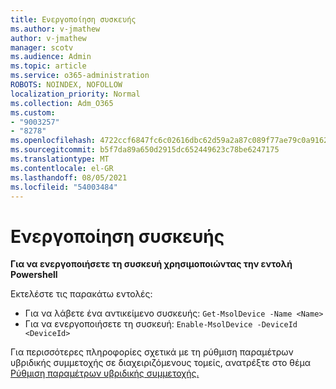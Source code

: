 ```yaml
---
title: Ενεργοποίηση συσκευής
ms.author: v-jmathew
author: v-jmathew
manager: scotv
ms.audience: Admin
ms.topic: article
ms.service: o365-administration
ROBOTS: NOINDEX, NOFOLLOW
localization_priority: Normal
ms.collection: Adm_O365
ms.custom:
- "9003257"
- "8278"
ms.openlocfilehash: 4722ccf6847fc6c02616dbc62d59a2a87c089f77ae79c0a916211af6c5f2a6d0
ms.sourcegitcommit: b5f7da89a650d2915dc652449623c78be6247175
ms.translationtype: MT
ms.contentlocale: el-GR
ms.lasthandoff: 08/05/2021
ms.locfileid: "54003484"
---
```

# <a name="enable-device"></a>Ενεργοποίηση συσκευής

**Για να ενεργοποιήσετε τη συσκευή χρησιμοποιώντας την εντολή Powershell**

Εκτελέστε τις παρακάτω εντολές:

- Για να λάβετε ένα αντικείμενο συσκευής: `Get-MsolDevice -Name <Name>`
- Για να ενεργοποιήσετε τη συσκευή: `Enable-MsolDevice -DeviceId <DeviceId>`

Για περισσότερες πληροφορίες σχετικά με τη ρύθμιση παραμέτρων υβριδικής συμμετοχής σε διαχειριζόμενους τομείς, ανατρέξτε στο θέμα [Ρύθμιση παραμέτρων υβριδικής συμμετοχής.](https://docs.microsoft.com/azure/active-directory/devices/hybrid-azuread-join-managed-domains)
